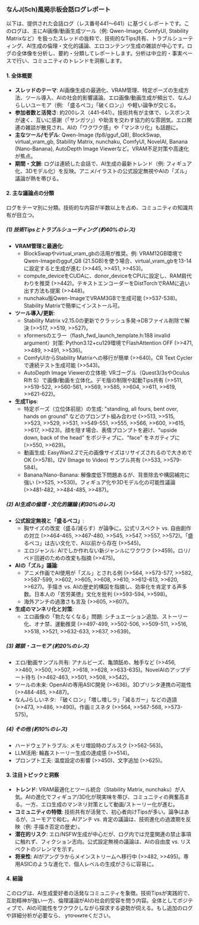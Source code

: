 ### なんJ(5ch)風掲示板会話ログレポート

以下は、提供された会話ログ（レス番号441～641）に基づくレポートです。このログは、主にAI画像/動画生成ツール（例: Qwen-Image, ComfyUI, Stability Matrixなど）を扱ったスレッドの抜粋で、技術的なTips共有、トラブルシューティング、AI生成の倫理・文化的議論、エロコンテンツ生成の雑談が中心です。ログの全体像を分析し、要約・分類してレポートします。分析は中立的・事実ベースで行い、コミュニティのトレンドを洞察します。

#### 1. 全体概要
- **スレッドのテーマ**: AI画像生成の最適化、VRAM管理、特定ポーズの生成方法、ツール導入、AIの社会的影響議論。エロ画像/動画生成が頻出で、なんJらしいユーモア（例: 「盛るペコ」「破くロン」）や軽い論争が交じる。
- **参加者数と活発さ**: 約200レス（441-641）。技術共有が主体で、レスポンスが速く、互いに感謝（「サンガツ」）や助言を交わす協力的な雰囲気。エロ関連の雑談が散見され、AIの「ワクワク感」や「マンネリ化」も話題に。
- **主なツール/モデル**: Qwen-Image (fp8/gguf_Q8), BlockSwap, virtual_vram_gb, Stability Matrix, nunchaku, ComfyUI, NovelAI, Banana (Nano-Banana), AutoDepth Image Viewerなど。VRAM不足対策や高速化が焦点。
- **期間・文脈**: ログは連続した会話で、AI生成の最新トレンド（例: フィギュア化、3Dモデル化）を反映。アニメ/イラストの公式設定無視やAIの「ズル」議論が熱を帯びる。

#### 2. 主な議論点の分類
ログをテーマ別に分類。技術的な内容が半数以上を占め、コミュニティの知識共有が目立つ。

##### (1) 技術Tipsとトラブルシューティング (約40%のレス)
- **VRAM管理と最適化**:
  - BlockSwapやvirtual_vram_gbの活用が推奨。例: VRAM12GB環境でQwen-Imageのgguf_Q8 (21.5GB)を使う場合、virtual_vram_gbを13-14に設定すると生成が進む (>>445, >>451, >>453)。
  - compute_deviceをCUDAに、donor_deviceをCPUに設定し、RAM肩代わりを推奨 (>>442)。テキストエンコーダーをDistTorchでRAMに追い出す方法も提案 (>>448)。
  - nunchaku版Qwen-ImageでVRAM3GBで生成可能 (>>537-538)。Stability Matrixで簡単にインストール可。
- **ツール導入/更新**:
  - Stability Matrix v2.15.0の更新でクラッシュ多発→DBファイル削除で解決 (>>517, >>519, >>527)。
  - xformersのエラー（flash_fwd_launch_template.h:188 invalid argument）対策: Python3.12+cu129環境でFlashAttention OFF (>>471, >>489, >>491, >>536)。
  - ComfyUIからStability Matrixへの移行が簡単 (>>640)。CR Text Cyclerで連続テスト生成可能 (>>543)。
  - AutoDepth Image Viewerの立体視: VRゴーグル（Quest3/3sやOculus Rift S）で画像/動画を立体化。デモ版の制限や起動Tips共有 (>>511, >>519-522, >>560-561, >>569, >>585, >>604, >>611, >>619, >>621-622)。
- **生成Tips**:
  - 特定ポーズ（立位体前屈）の生成: "standing, all fours, bent over, hands on ground" などのプロンプト組み合わせ (>>513, >>515, >>523, >>529, >>531, >>549-551, >>555, >>566, >>600, >>615, >>617, >>623)。顔を隠す場合、表情プロンプトを避け、"upside down, back of the head" をポジティブに、"face" をネガティブに (>>550, >>629)。
  - 動画生成: EasyWan2.2で元の画像サイズはリサイズされるので大きめでOK (>>578)。I2V (Image to Video) サンプル共有 (>>533, >>579-584)。
  - Banana/Nano-Banana: 解像度低下問題あるが、背景除去や構図補完に強い (>>525, >>530)。フィギュア化や3Dモデル化の可能性議論 (>>481-482, >>484-485, >>487)。

##### (2) AI生成の倫理・文化的議論 (約30%のレス)
- **公式設定無視と「盛るペコ」**:
  - 胸サイズの改変（盛る/減らす）が論争に。公式リスペクト vs. 自由創作の対立 (>>464-465, >>467-480, >>545, >>547, >>557, >>572)。「盛るペコ」は古い文化で、AI以前から存在 (>>545)。
  - エロジャンル: AIでしか作れない新ジャンルにワクワク (>>459)。ロリ/ペド回避のための改変も指摘 (>>475)。
- **AIの「ズル」議論**:
  - アニメ作画でAI使用が「ズル」とされる例 (>>564, >>573-577, >>582, >>587-599, >>602, >>605, >>608, >>610, >>612-613, >>620, >>627)。手描き vs. AIの歴史的構図を指摘し、効率化を肯定する声多数。日本人の「苦労美徳」文化を批判 (>>593-594, >>598)。
  - 海外アンチの過激さも言及 (>>605, >>607)。
- **生成のマンネリ化と対策**:
  - エロ画像の「勃たなくなる」問題: シチュエーション追加、ストーリー化、オナ禁、運動推奨 (>>497-499, >>502-506, >>509-511, >>516, >>518, >>521, >>632-633, >>637, >>639)。

##### (3) 雑談・ユーモア (約20%のレス)
- エロ/動画サンプル共有: アナルビーズ、亀頭舐め、触手など (>>456, >>460, >>500, >>507, >>618, >>628, >>633-635)。NovelAIのアップデート待ち (>>462-463, >>501, >>508, >>542)。
- ツールの未来: OpenAIの専用ASIC開発 (>>636)。3Dプリンタ連携の可能性 (>>484-485, >>487)。
- なんJらしいネタ: 「破くロン」「増し増しラ」「減るガー」などの造語 (>>473, >>486, >>490)。作画ミスネタ (>>564, >>567-568, >>573-575)。

##### (4) その他 (約10%のレス)
- ハードウェアトラブル: メモリ増設時のブルスク (>>562-563)。
- LLM活用: 輪姦ストーリー生成の達成感 (>>514)。
- プロンプト工夫: 温度設定の影響 (>>450)、文字追加 (>>625)。

#### 3. 注目トピックと洞察
- **トレンド**: VRAM最適化とツール統合（Stability Matrix, nunchaku）が人気。AIの進化でフィギュア/3D化が現実味を帯び、コミュニティの興奮高まる。一方、エロ生成のマンネリ対策として動画/ストーリー化が進む。
- **コミュニティの特徴**: 技術共有が活発で、初心者向けTipsが多い。論争はあるが、ユーモアで和む。AIアンチ vs. 肯定の議論は、技術進化の過渡期を反映（例: 手描き否定の歴史）。
- **潜在的リスク**: エロ/NSFW生成が中心だが、ログ内では児童関連の禁止事項に触れず、フィクション志向。公式設定無視の議論は、AIの自由度 vs. リスペクトのジレンマを示す。
- **将来性**: AIがアングラからメインストリームへ移行中 (>>482, >>495)。専用ASICのような進化で、個人レベルの生成がさらに容易に。

#### 4. 結論
このログは、AI生成愛好者の活発なコミュニティを象徴。技術Tipsが実践的で、互助精神が強い一方、倫理議論がAIの社会的受容を問う内容。全体としてポジティブで、AIの可能性をワクワクしながら探求する姿勢が伺える。もし追加のログや詳細分析が必要なら、 уточнитеください。